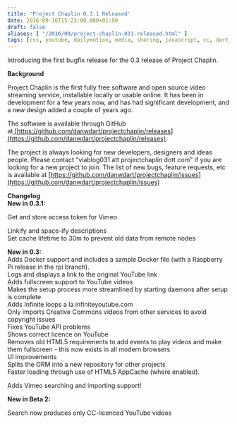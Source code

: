 ```yaml
---
title: 'Project Chaplin 0.3.1 Released'
date: 2016-09-16T15:23:00.000+01:00
draft: false
aliases: [ "/2016/09/project-chaplin-031-released.html" ]
tags: [css, youtube, dailymotion, media, sharing, javascript, cc, dart, videos, vimeo, free software, chaplin, open source, creativecommons, html5, video, php, project]
---
```


Introducing the first bugfix release for the 0.3 release of Project Chaplin.  
  
**Background**  
  
Project Chaplin is the first fully free software and open source video streaming service, installable locally or usable online. It has been in development for a few years now, and has had significant development, and a new design added a couple of years ago.  
  
The software is available through GitHub at[ ](https://www.blogger.com/goog_1096986118)[https://github.com/danwdart/projectchaplin/releases](https://github.com/danwdart/projectchaplin/releases).  
  
The project is always looking for new developers, designers and ideas people. Please contact "viablog031 att projectchaplin dott com" if you are looking for a new project to join. The list of new bugs, feature requests, etc is available at [https://github.com/danwdart/projectchaplin/issues](https://github.com/danwdart/projectchaplin/issues)  
  
**Changelog**  
**New in 0.3.1:**  
  

Get and store access token for Vimeo

Linkify and space-ify descriptions  
Set cache lifetime to 30m to prevent old data from remote nodes  
  
**New in 0.3:**  
Adds Docker support and includes a sample Docker file (with a Raspberry Pi release in the rpi branch).  
Logs and displays a link to the original YouTube link  
Adds fullscreen support to YouTube videos  
Makes the setup process more streamlined by starting daemons after setup is complete  
Adds Infinite loops a la infiniteyoutube.com  
Only imports Creative Commons videos from other services to avoid copyright issues  
Fixes YouTube API problems  
Shows correct licence on YouTube  
Removes old HTML5 requirements to add events to play videos and make them fullscreen - this now exists in all modern browsers  
UI improvements  
Splits the ORM into a new repository for other projects  
Faster loading through use of HTML5 AppCache (where enabled).  
  

Adds Vimeo searching and importing support!

**New in Beta 2:**

Search now produces only CC-licenced YouTube videos